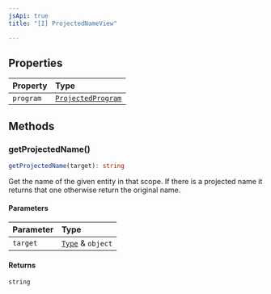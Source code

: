 ```yaml
---
jsApi: true
title: "[I] ProjectedNameView"

---
```

## Properties

| Property | Type |
| :------ | :------ |
| `program` | [`ProjectedProgram`](ProjectedProgram.md) |

## Methods

### getProjectedName()

```ts
getProjectedName(target): string
```

Get the name of the given entity in that scope.
If there is a projected name it returns that one otherwise return the original name.

#### Parameters

| Parameter | Type |
| :------ | :------ |
| `target` | [`Type`](../type-aliases/Type.md) & `object` |

#### Returns

`string`
